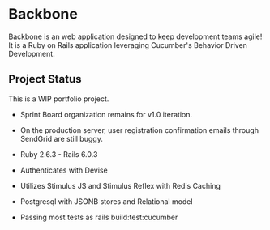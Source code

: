 # Backbone

[Backbone](http://devbackbone.com) is an web application designed to keep development teams agile!
It is a Ruby on Rails application leveraging Cucumber's Behavior Driven Development.

## Project Status
This is a WIP portfolio project. 
* Sprint Board organization remains for v1.0 iteration.
* On the production server, user registration confirmation emails through SendGrid are still buggy.


* Ruby 2.6.3 - Rails 6.0.3

* Authenticates with Devise

* Utilizes Stimulus JS and Stimulus Reflex with Redis Caching

* Postgresql with JSONB stores and Relational model

* Passing most tests as rails build:test:cucumber
